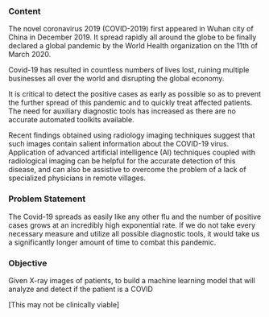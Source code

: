 ### Content
The novel coronavirus 2019 (COVID-2019) first appeared in Wuhan city of China in December 2019. It spread rapidly all around the globe to be finally declared a global pandemic by the World Health organization on the 11th of March 2020.

Covid-19 has resulted in countless numbers of lives lost, ruining multiple businesses all over the world and disrupting the global economy.

It is critical to detect the positive cases as early as possible so as to prevent the further spread of this pandemic and to quickly treat affected patients. The need for auxiliary diagnostic tools has increased as there are no accurate automated toolkits available. 

Recent findings obtained using radiology imaging techniques suggest that such images contain salient information about the COVID-19 virus. Application of advanced artificial intelligence (AI) techniques coupled with radiological imaging can be helpful for the accurate detection of this disease, and can also be assistive to overcome the problem of a lack of specialized physicians in remote villages. 

### Problem Statement
The Covid-19 spreads as easily like any other flu and the number of positive cases grows at an incredibly high exponential rate. If we do not take every necessary measure and utilize all possible diagnostic tools, it would take us a significantly longer amount of time to combat this pandemic.

### Objective
Given X-ray images of patients, to build a machine learning model that will analyze and detect if the patient is a COVID 

[This may not be clinically viable]